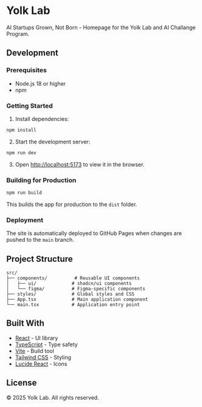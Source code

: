 # Yolk Lab

AI Startups Grown, Not Born - Homepage for the Yolk Lab and AI Challange Program.

## Development

### Prerequisites
- Node.js 18 or higher
- npm

### Getting Started

1. Install dependencies:
```bash
npm install
```

2. Start the development server:
```bash
npm run dev
```

3. Open [http://localhost:5173](http://localhost:5173) to view it in the browser.

### Building for Production

```bash
npm run build
```

This builds the app for production to the `dist` folder.

### Deployment

The site is automatically deployed to GitHub Pages when changes are pushed to the `main` branch.

## Project Structure

```
src/
├── components/          # Reusable UI components
│   ├── ui/             # shadcn/ui components
│   └── figma/          # Figma-specific components
├── styles/             # Global styles and CSS
├── App.tsx             # Main application component
└── main.tsx            # Application entry point
```

## Built With

- [React](https://reactjs.org/) - UI library
- [TypeScript](https://www.typescriptlang.org/) - Type safety
- [Vite](https://vitejs.dev/) - Build tool
- [Tailwind CSS](https://tailwindcss.com/) - Styling
- [Lucide React](https://lucide.dev/) - Icons

## License

© 2025 Yolk Lab. All rights reserved. 
